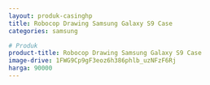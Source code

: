 ```yaml
---
layout: produk-casinghp
title: Robocop Drawing Samsung Galaxy S9 Case
categories: samsung

# Produk
product-title: Robocop Drawing Samsung Galaxy S9 Case
image-drive: 1FWG9Cp9gF3eoz6h386phlb_uzNFzF6Rj
harga: 90000
---
```

